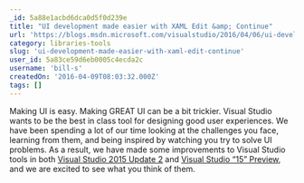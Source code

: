 ```yaml
---
_id: 5a88e1acbd6dca0d5f0d239e
title: "UI development made easier with XAML Edit &amp; Continue"
url: 'https://blogs.msdn.microsoft.com/visualstudio/2016/04/06/ui-development-made-easier-with-xaml-edit-continue/'
category: libraries-tools
slug: 'ui-development-made-easier-with-xaml-edit-continue'
user_id: 5a83ce59d6eb0005c4ecda2c
username: 'bill-s'
createdOn: '2016-04-09T08:03:32.000Z'
tags: []
---
```


Making UI is easy. Making GREAT UI can be a bit trickier. Visual Studio wants to be the best in class tool for designing good user experiences. We have been spending a lot of our time looking at the challenges you face, learning from them, and being inspired by watching you try to solve UI problems. As a result, we have made some improvements to Visual Studio tools in both <a href="http://go.microsoft.com/fwlink/?LinkId=691129">Visual Studio 2015 Update 2</a> and <a href="https://www.visualstudio.com/downloads/visual-studio-next-downloads-vs">Visual Studio “15” Preview</a>, and we are excited to see what you think of them.
